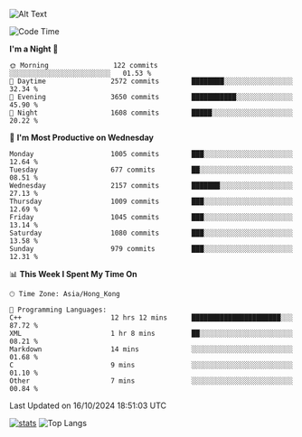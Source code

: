 ![Alt Text](https://media.tenor.com/3Gehha8RO-sAAAAC/goose-dance.gif)

<!--START_SECTION:waka-->
![Code Time](http://img.shields.io/badge/Code%20Time-330%20hrs%2021%20mins-blue)

**I'm a Night 🦉** 

```text
🌞 Morning                122 commits         ░░░░░░░░░░░░░░░░░░░░░░░░░   01.53 % 
🌆 Daytime                2572 commits        ████████░░░░░░░░░░░░░░░░░   32.34 % 
🌃 Evening                3650 commits        ███████████░░░░░░░░░░░░░░   45.90 % 
🌙 Night                  1608 commits        █████░░░░░░░░░░░░░░░░░░░░   20.22 % 
```
📅 **I'm Most Productive on Wednesday** 

```text
Monday                   1005 commits        ███░░░░░░░░░░░░░░░░░░░░░░   12.64 % 
Tuesday                  677 commits         ██░░░░░░░░░░░░░░░░░░░░░░░   08.51 % 
Wednesday                2157 commits        ███████░░░░░░░░░░░░░░░░░░   27.13 % 
Thursday                 1009 commits        ███░░░░░░░░░░░░░░░░░░░░░░   12.69 % 
Friday                   1045 commits        ███░░░░░░░░░░░░░░░░░░░░░░   13.14 % 
Saturday                 1080 commits        ███░░░░░░░░░░░░░░░░░░░░░░   13.58 % 
Sunday                   979 commits         ███░░░░░░░░░░░░░░░░░░░░░░   12.31 % 
```


📊 **This Week I Spent My Time On** 

```text
🕑︎ Time Zone: Asia/Hong_Kong

💬 Programming Languages: 
C++                      12 hrs 12 mins      ██████████████████████░░░   87.72 % 
XML                      1 hr 8 mins         ██░░░░░░░░░░░░░░░░░░░░░░░   08.21 % 
Markdown                 14 mins             ░░░░░░░░░░░░░░░░░░░░░░░░░   01.68 % 
C                        9 mins              ░░░░░░░░░░░░░░░░░░░░░░░░░   01.10 % 
Other                    7 mins              ░░░░░░░░░░░░░░░░░░░░░░░░░   00.84 % 
```


 Last Updated on 16/10/2024 18:51:03 UTC
<!--END_SECTION:waka-->
[![stats](https://github-readme-stats-rose-phi.vercel.app/api?username=jxncted&count_private=true)](https://github.com/jxncted/github-readme-stats)
![Top Langs](https://github-readme-stats-rose-phi.vercel.app/api/top-langs/?username=jxncted\&layout=compact&hide=c,assembly,jupyter%20notebook)
